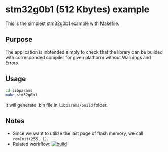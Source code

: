 # stm32g0b1 (512 Kbytes) example

This is the simplest stm32g0b1 example with Makefile.

## Purpose

The application is inbtended simply to check that the library can be builded with corresponded compiler for given plathorm without Warnings and Errors.

## Usage


```bash
cd libparams
make stm32g0b1
```

It will generate .bin file in `libparams/build` folder.

## Notes

- Since we want to utilize the last page of flash memory, we call `romInit(255, 1)`.
- Related workflow: [![build](https://github.com/PonomarevDA/libparams/actions/workflows/build.yml/badge.svg)](https://github.com/PonomarevDA/libparams/actions/workflows/build.yml)
